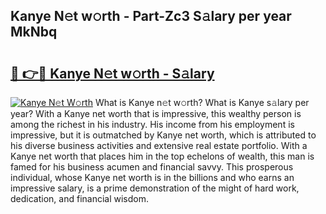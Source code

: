 ## Kanye N𝚎t w𝚘rth - Part-Zc3 S𝚊lary per year MkNbq

# <h2><a href="http://gc0hg9.nevu.top/?p=Kanye">🔗 👉🔴 Kanye N𝚎t w𝚘rth - S𝚊lary</a></h2>

[![Kanye N𝚎t W𝚘rth](https://i.imgur.com/Oavwk0R.jpeg)](http://gc0hg9.nevu.top/?p=Kanye)
What is Kanye n𝚎t w𝚘rth? What is Kanye s𝚊lary per year?
With a Kanye net worth that is impressive, this wealthy person is among the richest in his industry. His income from his employment is impressive, but it is outmatched by Kanye net worth, which is attributed to his diverse business activities and extensive real estate portfolio. With a Kanye net worth that places him in the top echelons of wealth, this man is famed for his business acumen and financial savvy. This prosperous individual, whose Kanye net worth is in the billions and who earns an impressive salary, is a prime demonstration of the might of hard work, dedication, and financial wisdom.
